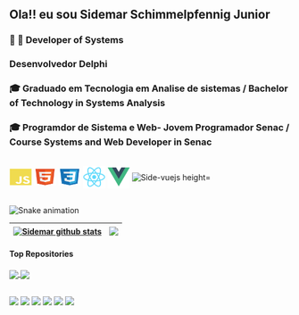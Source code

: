 ## Ola!! eu sou Sidemar Schimmelpfennig Junior

### 🏬 👔  Developer of Systems <br>
###  Desenvolvedor Delphi
### 🎓 Graduado em Tecnologia em Analise de sistemas / Bachelor of Technology in Systems Analysis <br>
### 🎓 Programdor de Sistema e Web- Jovem Programador Senac / Course Systems and Web Developer in Senac  <br>


<div style="display: inline_block"><br>
  <img align="center" alt="Side-Js" height="30" width="40" src="https://raw.githubusercontent.com/devicons/devicon/master/icons/javascript/javascript-plain.svg">
  <img align="center" alt="Side-HTML" height="30" width="40" src="https://raw.githubusercontent.com/devicons/devicon/master/icons/html5/html5-original.svg">
  <img align="center" alt="Side-CSS" height="30" width="40" src="https://raw.githubusercontent.com/devicons/devicon/master/icons/css3/css3-original.svg">
  <img align="center" alt="Side-react  height="30" width="40" src="https://raw.githubusercontent.com/devicons/devicon/master/icons/react/react-original.svg"> 
  <img align="center" alt="Side-vuejs  height="30" width="40" src="https://raw.githubusercontent.com/devicons/devicon/master/icons/vuejs/vuejs-original.svg">
   <img align="center" alt="Side-vuejs height="70px" width="70px" src="https://img2.gratispng.com/20181202/hyu/kisspng-delphi-embarcadero-technologies-object-pascal-cb-ioda-development-amp-design-solutions-5c03ef93ee6872.9728080615437618119765.jpg">
</div>
<br>
<div> 

  ![Snake animation](https://github.com/sidemarschimmelpfennig/sidemarschimmelpfennig/blob/output/github-contribution-grid-snake.svg)

<a href="https://github.com/anuraghazra/github-readme-stats"><img align="center" src="https://github-readme-stats.vercel.app/api?username=sidemarschimmelpfennig&show_icons=true&include_all_commits=true&theme=buefy&hide_border=true" alt="Sidemar github stats" /></a> | <a href="https://github.com/anuraghazra/github-readme-stats"><img align="center" src="https://github-readme-stats.vercel.app/api/top-langs/?username=sidemarschimmelpfennig&layout=compact&theme=buefy&hide_border=true" /></a> |
| ------------- | ------------- |

#### Top Repositories


<a href="https://github.com/sidemarschimmelpfennig/JavaScript-e-TypeScript-do-basico-ao-avancado">
  <img align="center" src="https://github-readme-stats.vercel.app/api/pin/?username=sidemarschimmelpfennig&repo=JavaScript-e-TypeScript-do-basico-ao-avancado&theme=buefy" />
</a>
<a href="https://github.com/sidemarschimmelpfennig/sidemarschimmelpfennig.github.io">
  <img align="center" src="https://github-readme-stats.vercel.app/api/pin/?username=sidemarschimmelpfennig&repo=sidemarschimmelpfennig.github.io&theme=buefy" />
</a>

<br />
<br />

  <a href="https://instagram.com/sidemar_junior" target="_blank"><img src="https://img.shields.io/badge/-Instagram-%23E4405F?style=for-the-badge&logo=instagram&logoColor=white" target="_blank"></a>
 <a href="https://discord.gg/6QAWCTT2JK" target="_blank"><img src="https://img.shields.io/badge/Discord-7289DA?style=for-the-badge&logo=discord&logoColor=white" target="_blank"></a> 
  <a href = "mailto:sidemarschi@gmail.com"><img src="https://img.shields.io/badge/-Gmail-%23333?style=for-the-badge&logo=gmail&logoColor=white" target="_blank"></a>
  <a href="https://www.linkedin.com/in/sidemar-schimmelpfennig-junior" target="_blank"><img src="https://img.shields.io/badge/-LinkedIn-%230077B5?style=for-the-badge&logo=linkedin&logoColor=white" target="_blank"></a> 
<a href="mailto:sidemarschi@outlook.com" target="_blank"><img src="https://img.shields.io/badge/Microsoft_Outlook-0078D4?style=for-the-badge&logo=microsoft-outlook&logoColor=white" target="_blank"></a>
<a href="https://pt-br.facebook.com/sidemar.schimmelpfennig" target="_blank"><img src="https://img.shields.io/badge/Facebook-1877F2?style=for-the-badge&logo=facebook&logoColor=white" target="_blank"></a>
</div>
  
 
